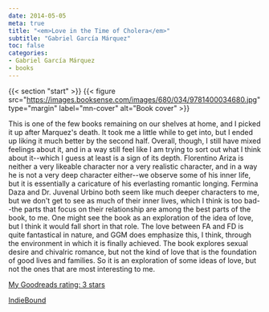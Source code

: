 ```yaml
---
date: 2014-05-05
meta: true
title: "<em>Love in the Time of Cholera</em>"
subtitle: "Gabriel García Márquez"
toc: false
categories:
- Gabriel García Márquez
- books
---
```


{{< section "start" >}}
{{< figure src="https://images.booksense.com/images/680/034/9781400034680.jpg" type="margin" label="mn-cover" alt="Book cover" >}}

This is one of the few books remaining on our shelves at home, and I picked it up after Marquez's death. It took me a little while to get into, but I ended up liking it much better by the second half. Overall, though, I still have mixed feelings about it, and in a way still feel like I am trying to sort out what I think about it--which I guess at least is a sign of its depth. Florentino Ariza is neither a very likeable character nor a very realistic character, and in a way he is not a very deep character either--we observe some of his inner life, but it is essentially a caricature of his everlasting romantic longing. Fermina Daza and Dr. Juvenal Urbino both seem like much deeper characters to me, but we don't get to see as much of their inner lives, which I think is too bad--the parts that focus on their relationship are among the best parts of the book, to me. One might see the book as an exploration of the idea of love, but I think it would fall short in that role. The love between FA and FD is quite fantastical in nature, and GGM does emphasize this, I think, through the environment in which it is finally achieved. The book explores sexual desire and chivalric romance, but not the kind of love that is the foundation of good lives and families. So it is an exploration of some ideas of love, but not the ones that are most interesting to me.

[My Goodreads rating: 3 stars](https://www.goodreads.com/review/show/916425875)  

[IndieBound](https://www.indiebound.org/book/9781400034680)
